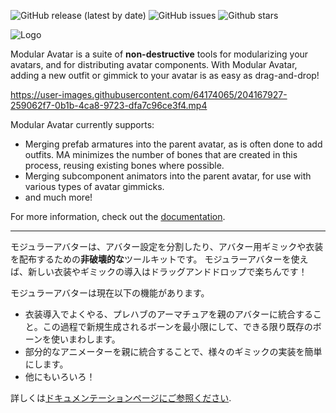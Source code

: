 ![GitHub release (latest by date)](https://img.shields.io/github/v/release/bdunderscore/modular-avatar?label=release)
![GitHub issues](https://img.shields.io/github/issues/bdunderscore/modular-avatar)
![Github stars](https://img.shields.io/github/stars/bdunderscore/modular-avatar)

![Logo](https://user-images.githubusercontent.com/64174065/204167997-aca87a7d-c0dc-4e00-9140-3a47a7931e54.png)

Modular Avatar is a suite of **non-destructive** tools for modularizing your avatars, and for distributing avatar
components.
With Modular Avatar, adding a new outfit or gimmick to your avatar is as easy as drag-and-drop!

https://user-images.githubusercontent.com/64174065/204167927-259062f7-0b1b-4ca8-9723-dfa7c96ce3f4.mp4

Modular Avatar currently supports:

* Merging prefab armatures into the parent avatar, as is often done to add outfits. MA minimizes the number of bones
  that are created in this process, reusing existing bones where possible.
* Merging subcomponent animators into the parent avatar, for use with various types of avatar gimmicks.
* and much more!

For more information, check out the [documentation](https://m-a.nadena.dev).

---

モジュラーアバターは、アバター設定を分割したり、アバター用ギミックや衣装を配布するための**非破壊的な**ツールキットです。
モジュラーアバターを使えば、新しい衣装やギミックの導入はドラッグアンドドロップで楽ちんです！

モジュラーアバターは現在以下の機能があります。

* 衣装導入でよくやる、プレハブのアーマチュアを親のアバターに統合すること。この過程で新規生成されるボーンを最小限にして、できる限り既存のボーンを使いまわします。
* 部分的なアニメーターを親に統合することで、様々のギミックの実装を簡単にします。
* 他にもいろいろ！

詳しくは[ドキュメンテーションページにご参照ください](https://modular-avatar.nadena.dev/ja/).
